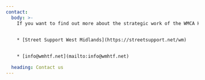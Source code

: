 ```yaml
---
contact:
  body: >-
    If you want to find out more about the strategic work of the WMCA Homelessness Taskforce or want to find out about how you can use any of the resources we have shared on the site then please contact us using the email below:
    

    * [Street Support West Midlands](https://streetsupport.net/wm)


    * [info@wmhtf.net](mailto:info@wmhtf.net)

  heading: Contact us
---
```


